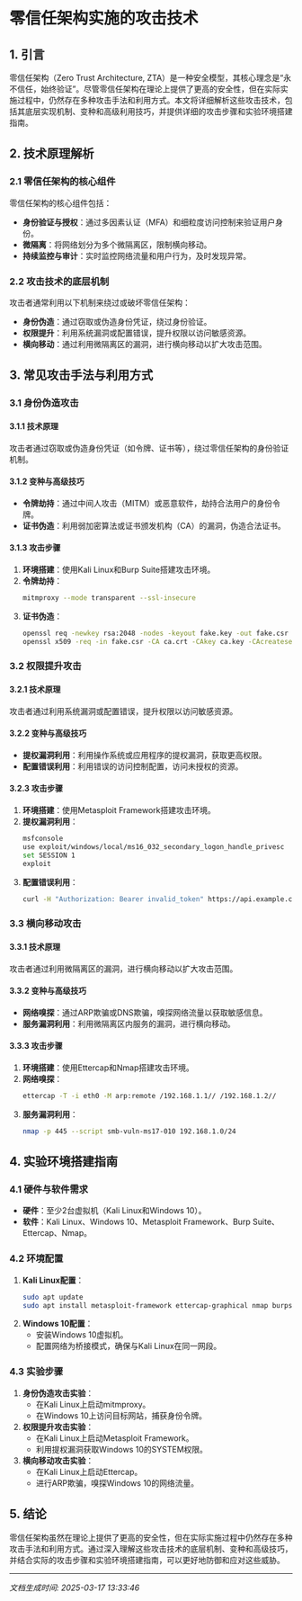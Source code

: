 # 零信任架构实施的攻击技术

## 1. 引言

零信任架构（Zero Trust Architecture, ZTA）是一种安全模型，其核心理念是“永不信任，始终验证”。尽管零信任架构在理论上提供了更高的安全性，但在实际实施过程中，仍然存在多种攻击手法和利用方式。本文将详细解析这些攻击技术，包括其底层实现机制、变种和高级利用技巧，并提供详细的攻击步骤和实验环境搭建指南。

## 2. 技术原理解析

### 2.1 零信任架构的核心组件

零信任架构的核心组件包括：

- **身份验证与授权**：通过多因素认证（MFA）和细粒度访问控制来验证用户身份。
- **微隔离**：将网络划分为多个微隔离区，限制横向移动。
- **持续监控与审计**：实时监控网络流量和用户行为，及时发现异常。

### 2.2 攻击技术的底层机制

攻击者通常利用以下机制来绕过或破坏零信任架构：

- **身份伪造**：通过窃取或伪造身份凭证，绕过身份验证。
- **权限提升**：利用系统漏洞或配置错误，提升权限以访问敏感资源。
- **横向移动**：通过利用微隔离区的漏洞，进行横向移动以扩大攻击范围。

## 3. 常见攻击手法与利用方式

### 3.1 身份伪造攻击

#### 3.1.1 技术原理

攻击者通过窃取或伪造身份凭证（如令牌、证书等），绕过零信任架构的身份验证机制。

#### 3.1.2 变种与高级技巧

- **令牌劫持**：通过中间人攻击（MITM）或恶意软件，劫持合法用户的身份令牌。
- **证书伪造**：利用弱加密算法或证书颁发机构（CA）的漏洞，伪造合法证书。

#### 3.1.3 攻击步骤

1. **环境搭建**：使用Kali Linux和Burp Suite搭建攻击环境。
2. **令牌劫持**：
   ```bash
   mitmproxy --mode transparent --ssl-insecure
   ```
3. **证书伪造**：
   ```bash
   openssl req -newkey rsa:2048 -nodes -keyout fake.key -out fake.csr
   openssl x509 -req -in fake.csr -CA ca.crt -CAkey ca.key -CAcreateserial -out fake.crt -days 365
   ```

### 3.2 权限提升攻击

#### 3.2.1 技术原理

攻击者通过利用系统漏洞或配置错误，提升权限以访问敏感资源。

#### 3.2.2 变种与高级技巧

- **提权漏洞利用**：利用操作系统或应用程序的提权漏洞，获取更高权限。
- **配置错误利用**：利用错误的访问控制配置，访问未授权的资源。

#### 3.2.3 攻击步骤

1. **环境搭建**：使用Metasploit Framework搭建攻击环境。
2. **提权漏洞利用**：
   ```bash
   msfconsole
   use exploit/windows/local/ms16_032_secondary_logon_handle_privesc
   set SESSION 1
   exploit
   ```
3. **配置错误利用**：
   ```bash
   curl -H "Authorization: Bearer invalid_token" https://api.example.com/sensitive-data
   ```

### 3.3 横向移动攻击

#### 3.3.1 技术原理

攻击者通过利用微隔离区的漏洞，进行横向移动以扩大攻击范围。

#### 3.3.2 变种与高级技巧

- **网络嗅探**：通过ARP欺骗或DNS欺骗，嗅探网络流量以获取敏感信息。
- **服务漏洞利用**：利用微隔离区内服务的漏洞，进行横向移动。

#### 3.3.3 攻击步骤

1. **环境搭建**：使用Ettercap和Nmap搭建攻击环境。
2. **网络嗅探**：
   ```bash
   ettercap -T -i eth0 -M arp:remote /192.168.1.1// /192.168.1.2//
   ```
3. **服务漏洞利用**：
   ```bash
   nmap -p 445 --script smb-vuln-ms17-010 192.168.1.0/24
   ```

## 4. 实验环境搭建指南

### 4.1 硬件与软件需求

- **硬件**：至少2台虚拟机（Kali Linux和Windows 10）。
- **软件**：Kali Linux、Windows 10、Metasploit Framework、Burp Suite、Ettercap、Nmap。

### 4.2 环境配置

1. **Kali Linux配置**：
   ```bash
   sudo apt update
   sudo apt install metasploit-framework ettercap-graphical nmap burpsuite
   ```
2. **Windows 10配置**：
   - 安装Windows 10虚拟机。
   - 配置网络为桥接模式，确保与Kali Linux在同一网段。

### 4.3 实验步骤

1. **身份伪造攻击实验**：
   - 在Kali Linux上启动mitmproxy。
   - 在Windows 10上访问目标网站，捕获身份令牌。
2. **权限提升攻击实验**：
   - 在Kali Linux上启动Metasploit Framework。
   - 利用提权漏洞获取Windows 10的SYSTEM权限。
3. **横向移动攻击实验**：
   - 在Kali Linux上启动Ettercap。
   - 进行ARP欺骗，嗅探Windows 10的网络流量。

## 5. 结论

零信任架构虽然在理论上提供了更高的安全性，但在实际实施过程中仍然存在多种攻击手法和利用方式。通过深入理解这些攻击技术的底层机制、变种和高级技巧，并结合实际的攻击步骤和实验环境搭建指南，可以更好地防御和应对这些威胁。

---

*文档生成时间: 2025-03-17 13:33:46*
